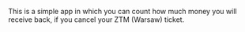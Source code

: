 This is a simple app in which you can count how much money you will receive back, if you cancel your ZTM (Warsaw) ticket.
